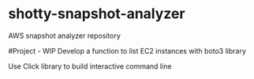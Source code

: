 # shotty-snapshot-analyzer
AWS snapshot analyzer repository

#Project - WIP
Develop a function to list EC2 instances with boto3 library

Use Click library to build interactive command line
